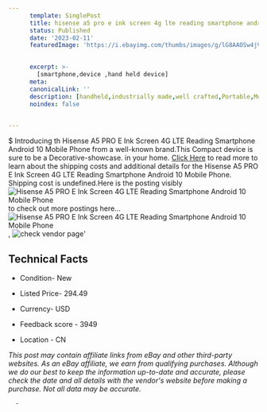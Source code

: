 ```yaml
---
      template: SinglePost
      title: hisense a5 pro e ink screen 4g lte reading smartphone android 10 mobile phone
      status: Published
      date: '2023-02-11'
      featuredImage: 'https://i.ebayimg.com/thumbs/images/g/lG8AAOSw4jVgpoMW/s-l225.jpg'
       

      excerpt: >-
        [smartphone,device ,hand held device]
      meta:
      canonicalLink: ''
      description: [handheld,industrially made,well crafted,Portable,Mobile,Compact,Convenient,Lightweight,Maneuverable,Man-portable,Miniature,Carriable,Hand-held,Light,Holdable,Transportable,Mobile device,Pocket-sized,On-the-go,Wireless,Cordless,Compact size,Convenient size, smartphone,device ,hand held device]
      noindex: false
      

---
```

$
      Introducing th Hisense A5 PRO E Ink Screen 4G LTE Reading Smartphone Android 10 Mobile Phone from a well-known brand.This Compact device  is sure to be a Decorative-showcase. in your home. [Click Here](https://www.ebay.com/itm/224468856652?hash=item344362ef4c%3Ag%3AlG8AAOSw4jVgpoMW&mkevt=1&mkcid=1&mkrid=711-53200-19255-0&campid=%253CePNCampaignId%253E&customid=%253CreferenceId%253E&toolid=10049) to read more to learn about the shipping costs and additional details for the Hisense A5 PRO E Ink Screen 4G LTE Reading Smartphone Android 10 Mobile Phone. Shipping cost is undefined.Here is the posting visibly ![Hisense A5 PRO E Ink Screen 4G LTE Reading Smartphone Android 10 Mobile Phone](https://i.ebayimg.com/thumbs/images/g/lG8AAOSw4jVgpoMW/s-l225.jpg) to check out more postings here... ![Hisense A5 PRO E Ink Screen 4G LTE Reading Smartphone Android 10 Mobile Phone](https://i.ebayimg.com/images/g/lG8AAOSw4jVgpoMW/s-l960.jpg), ![check vendor page](https://origin-galleryplus.ebayimg.com/ws/web/224468856652_2_0_1/225x225.jpg,https://origin-galleryplus.ebayimg.com/ws/web/224468856652_3_0_1/225x225.jpg,https://origin-galleryplus.ebayimg.com/ws/web/224468856652_4_0_1/225x225.jpg,https://origin-galleryplus.ebayimg.com/ws/web/224468856652_5_0_1/225x225.jpg,https://origin-galleryplus.ebayimg.com/ws/web/224468856652_6_0_1/225x225.jpg,https://origin-galleryplus.ebayimg.com/ws/web/224468856652_7_0_1/225x225.jpg,https://origin-galleryplus.ebayimg.com/ws/web/224468856652_8_0_1/225x225.jpg,https://origin-galleryplus.ebayimg.com/ws/web/224468856652_9_0_1/225x225.jpg,https://origin-galleryplus.ebayimg.com/ws/web/224468856652_10_0_1/225x225.jpg,https://origin-galleryplus.ebayimg.com/ws/web/224468856652_11_0_1/225x225.jpg,https://origin-galleryplus.ebayimg.com/ws/web/224468856652_12_0_1/225x225.jpg)'

      

 ## Technical Facts 



     
      

 - Condition- New 


      

 - Listed Price- 294.49 


      

 - Currency- USD 


      

 - Feedback score - 3949 


      

 - Location - CN 


      
      

 *_This post may contain affiliate links from eBay and other third-party websites. As an eBay affiliate, we earn from qualifying purchases. Although we do our best to keep the information up-to-date and accurate, please check the date and all details with the vendor's website before making a purchase. Not all data may be accurate._*




      -
